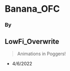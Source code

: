 # Banana_OFC 
<!-- Banana Of Fucking Course-->
### By 
## LowFi_Overwrite

> Animations in Poggers!
- 4/6/2022